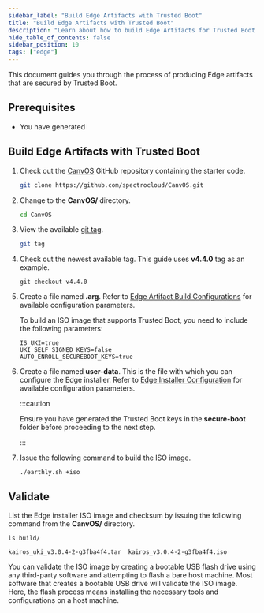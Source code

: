 ```yaml
---
sidebar_label: "Build Edge Artifacts with Trusted Boot"
title: "Build Edge Artifacts with Trusted Boot"
description: "Learn about how to build Edge Artifacts for Trusted Boot."
hide_table_of_contents: false
sidebar_position: 10
tags: ["edge"]
---
```


This document guides you through the process of producing Edge artifacts that are secured by Trusted Boot.

## Prerequisites

- You have generated

## Build Edge Artifacts with Trusted Boot

1. Check out the [CanvOS](https://github.com/spectrocloud/CanvOS.git) GitHub repository containing the starter code.

   ```bash
   git clone https://github.com/spectrocloud/CanvOS.git
   ```

2. Change to the **CanvOS/** directory.

   ```bash
   cd CanvOS
   ```

3. View the available [git tag](https://github.com/spectrocloud/CanvOS/tags).

   ```bash
   git tag
   ```

4. Check out the newest available tag. This guide uses **v4.4.0** tag as an example.

   ```shell
   git checkout v4.4.0
   ```

5. Create a file named **.arg**. Refer to
   [Edge Artifact Build Configurations](../edgeforge-workflow/palette-canvos/arg.md) for available configuration
   parameters.

   To build an ISO image that supports Trusted Boot, you need to include the following parameters:

   ```
   IS_UKI=true
   UKI_SELF_SIGNED_KEYS=false
   AUTO_ENROLL_SECUREBOOT_KEYS=true
   ```

6. Create a file named **user-data**. This is the file with which you can configure the Edge installer. Refer to
   [Edge Installer Configuration](../edge-configuration/installer-reference.md) for available configuration parameters.

   :::caution

   Ensure you have generated the Trusted Boot keys in the **secure-boot** folder before proceeding to the next step.

   :::

7. Issue the following command to build the ISO image.

   ```shell
   ./earthly.sh +iso
   ```

## Validate

List the Edge installer ISO image and checksum by issuing the following command from the **CanvOS/** directory.

```shell
ls build/
```

```text
kairos_uki_v3.0.4-2-g3fba4f4.tar  kairos_v3.0.4-2-g3fba4f4.iso
```

You can validate the ISO image by creating a bootable USB flash drive using any third-party software and attempting to
flash a bare host machine. Most software that creates a bootable USB drive will validate the ISO image. Here, the flash
process means installing the necessary tools and configurations on a host machine.
